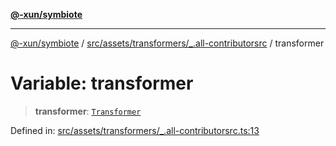 [**@-xun/symbiote**](../../../../../README.md)

***

[@-xun/symbiote](../../../../../README.md) / [src/assets/transformers/\_.all-contributorsrc](../README.md) / transformer

# Variable: transformer

> **transformer**: [`Transformer`](../../../type-aliases/Transformer.md)

Defined in: [src/assets/transformers/\_.all-contributorsrc.ts:13](https://github.com/Xunnamius/symbiote/blob/7fbd108cee2f783e7fe92308d969f39ae3bc1d0c/src/assets/transformers/_.all-contributorsrc.ts#L13)
